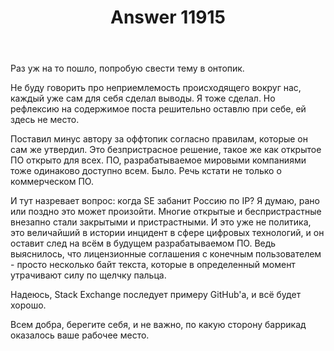 ﻿---
title: "Answer 11915"
se.owner.user_id: 373567
se.owner.display_name: "aepot"
se.owner.link: "https://ru.meta.stackoverflow.com/users/373567/aepot"
se.answer_id: 11915
se.question_id: 11908
se.post_type: answer
se.is_accepted: False
---
<p>Раз уж на то пошло, попробую свести тему в онтопик.</p>
<p>Не буду говорить про неприемлемость происходящего вокруг нас, каждый уже сам для себя сделал выводы. Я тоже сделал. Но рефлексию на содержимое поста решительно оставлю при себе, ей здесь не место.</p>
<p>Поставил минус автору за оффтопик согласно правилам, которые он сам же утвердил. Это безпристрасное решение, такое же как открытое ПО открыто для всех. ПО, разрабатываемое мировыми компаниями тоже одинаково доступно всем. Было. Речь кстати не только о коммерческом ПО.</p>
<p>И тут назревает вопрос: когда SE забанит Россию по IP? Я думаю, рано или поздно это может произойти. Многие открытые и беспристрастные внезапно стали закрытыми и пристрастными. И это уже не политика, это величайший в истории инцидент в сфере цифровых технологий, и он оставит след на всём в будущем разрабатываемом ПО. Ведь выяснилось, что лицензионные соглашения с конечным пользователем - просто несколько байт текста, которые в определенный момент утрачивают силу по щелчку пальца.</p>
<p>Надеюсь, Stack Exchange последует примеру GitHub'а, и всё будет хорошо.</p>
<p>Всем добра, берегите себя, и не важно, по какую сторону баррикад оказалось ваше рабочее место.</p>
